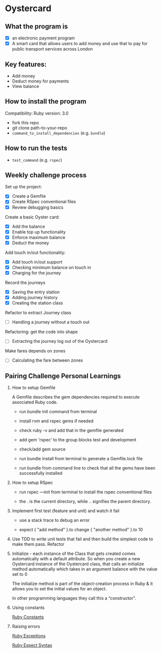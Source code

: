 # Oystercard

## What the program is

- [x] an electronic payment program
- [x] A smart card that allows users to add money and use that to pay for public transport services across London

## Key features:

- Add money
- Deduct money for payments
- View balance

## How to install the program

Compatibility:
Ruby version: 3.0

- fork this repo
- git clone path-to-your-repo
- `command_to_install_dependencies` (e.g. `bundle`)

## How to run the tests

- `test_command` (e.g. `rspec`)

## Weekly challenge process

Set up the project:

- [x] Create a Gemfile
- [x] Create RSpec conventional files
- [x] Review debugging basics

Create a basic Oyster card:

- [x] Add the balance
- [x] Enable top up functionality
- [x] Enforce maximum balance
- [x] Deduct the money

Add touch in/out functionality:

- [x] Add touch in/out support
- [x] Checking minimum balance on touch in
- [x] Charging for the journey

Record the journeys

- [x] Saving the entry station
- [x] Adding journey history
- [x] Creating the station class

Refactor to extract Journey class

- [ ] Handling a journey without a touch out

Refactoring: get the code into shape

- [ ] Extracting the journey log out of the Oystercard

Make fares depends on zones

- [ ] Calculating the fare between zones


## Pairing Challenge Personal Learnings

1. How to setup Gemfile

    A Gemfile describes the gem dependencies required to execute associated Ruby code.

    - run bundle init command from terminal

    - install rvm and rspec gems if needed

    - check ruby -v and add that in the gemfile generated

    - add gem 'rspec' to the group blocks test and development

    - check/add gem source

    - run bundle install from terminal to generate a Gemfile.lock file

    - run bundle from command line to check that all the gems have been successfully installed

2.  How to setup RSpec

    - run rspec —init from terminal to install the rspec conventional files

    - the . is the current directory, while .. signifies the parent directory.

3. Implement first test (feature and unit) and watch it fail

    - use a stack trace to debug an error

    - expect { "add method" }.to change { "another method" }.to 10

4. Use TDD to write unit tests that fail and then build the simplest code to make them pass. Refactor

5. Initialize  - each instance of the Class that gets created comes automatically with a default attribute. So when you create a new Oystercard instance of the Oystercard class, that calls an initialize method automatically which takes in an argument balance with the value set to 0

    The initialize method is part of the object-creation process in Ruby & it allows you to set the initial values for an object.

    In other programming languages they call this a “constructor”.

6. Using constants

    [Ruby Constants](http://rubylearning.com/satishtalim/ruby_constants.html)

7. Raising errors

    [Ruby Exceptions](https://rubymonk.com/learning/books/4-ruby-primer-ascent/chapters/41-exceptions/lessons/92-handling)

    [Ruby Expect Syntax](https://stackoverflow.com/questions/19960831/rspec-expect-vs-expect-with-block-whats-the-difference)